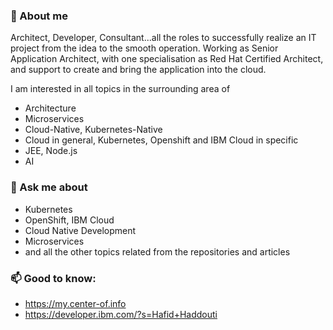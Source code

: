
<!--
**haf-tech/haf-tech** is a ✨ _special_ ✨ repository because its `README.md` (this file) appears on your GitHub profile.

Here are some ideas to get you started:

- 🔭 I’m currently working on ...
- 🌱 I’m currently learning ...
- 👯 I’m looking to collaborate on ...
- 🤔 I’m looking for help with ...
- 💬 Ask me about ...
- 📫 How to reach me: ...
- 😄 Pronouns: ...
- ⚡ Fun fact: ...
-->

### 👋 About me

Architect, Developer, Consultant...all the roles to successfully realize an IT project from the idea to the smooth operation.
Working as Senior Application Architect, with one specialisation as Red Hat Certified Architect, and support to create and bring the application into the cloud.

I am interested in all topics in the surrounding area of

* Architecture
* Microservices
* Cloud-Native, Kubernetes-Native
* Cloud in general, Kubernetes, Openshift and IBM Cloud in specific
* JEE, Node.js
* AI

### 💬 Ask me about
* Kubernetes
* OpenShift, IBM Cloud
* Cloud Native Development
* Microservices
* and all the other topics related from the repositories and articles

### 📫 Good to know:

* <https://my.center-of.info>
* <https://developer.ibm.com/?s=Hafid+Haddouti>
